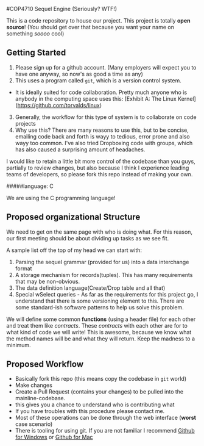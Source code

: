 #COP4710 Sequel Engine (Seriously? WTF!)

This is a code repository to house our project. This project is totally
**open source**! (You should get over that because you want your name on
something *soooo* cool)

## Getting Started

1. Please sign up for a github account. (Many employers will expect you
   to have one anyway, so now's as good a time as any)
2. This uses a program called `git`, which is a version control system.
- It is ideally suited for code collaboration. Pretty much anyone who
  is anybody in the computing space uses this: [Exhibit A: The Linux
Kernel] (https://github.com/torvalds/linux)
3. Generally, the workflow for this type of system is to collaborate
   on code projects
4. Why use this? There are many reasons to use this, but to be concise,
   emailing code back and forth is wayy to tedious, error prone and also
wayy too common. I've also tried Dropboxing code with groups, which has
also caused a surprising amount of headaches.

I would like to retain a little bit more control of the codebase than
you guys, partially to review changes, but also because I think I
experience leading teams of developers, so please fork this repo instead
of making your own.

#####language: C

We are using the C programming language!

## Proposed organizational Structure

We need to get on the same page with who is doing what. For this reason,
our first meeting should be about dividing up tasks as we see fit.

A sample list off the top of my head we can start with:

1. Parsing the sequel grammar (provided for us) into a data interchange
   format
2. A storage mechanism for records(tuples). This has many requirements
   that may be non-obvious.
3. The data definition language(Create/Drop table and all that)
4. Special wSelect queries - As far as the requirements for this project
   go, I understand that there is some versioning element to this. There
are some standard-ish software patterns to help us solve this problem.


We will define some common **functions** (using a header file) for each other
and treat them like *contracts*. These *contracts* with each other are for
to what kind of code we will write! This is awesome, because we know what
the method names will be and what they will return. Keep the madness to
a minimum.


## Proposed Workflow

- Basically fork this repo (this means copy the codebase in `git` world)
- Make changes
- Create a Pull Request (contains your changes) to be pulled into the
  mainline-codebase.
- this gives you a chance to understand who is contributing what
- If you have troubles with this procedure please contact me.
- Most of these operations can be done through the web interface
  (**worst** case scenario)
- There is tooling for using git. If you are not familiar I recommend
  [Github for Windows](https://desktop.github.com/) or [Github for Mac](https://desktop.github.com/)